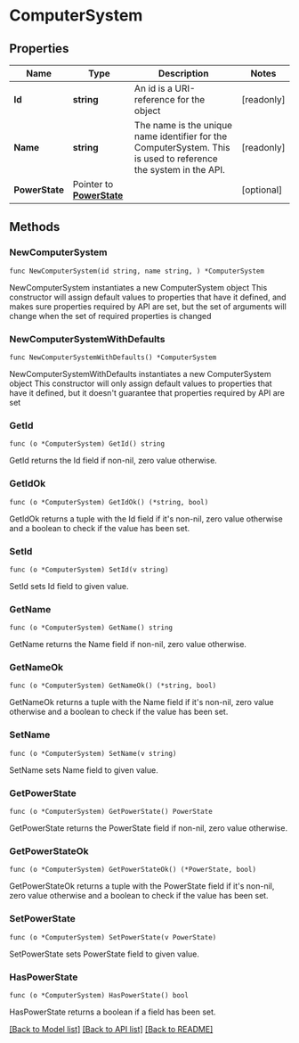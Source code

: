 # ComputerSystem

## Properties

Name | Type | Description | Notes
------------ | ------------- | ------------- | -------------
**Id** | **string** | An id is a URI-reference for the object | [readonly] 
**Name** | **string** | The name is the unique name identifier for the ComputerSystem. This is used to reference the system in the API.  | [readonly] 
**PowerState** | Pointer to [**PowerState**](PowerState.md) |  | [optional] 

## Methods

### NewComputerSystem

`func NewComputerSystem(id string, name string, ) *ComputerSystem`

NewComputerSystem instantiates a new ComputerSystem object
This constructor will assign default values to properties that have it defined,
and makes sure properties required by API are set, but the set of arguments
will change when the set of required properties is changed

### NewComputerSystemWithDefaults

`func NewComputerSystemWithDefaults() *ComputerSystem`

NewComputerSystemWithDefaults instantiates a new ComputerSystem object
This constructor will only assign default values to properties that have it defined,
but it doesn't guarantee that properties required by API are set

### GetId

`func (o *ComputerSystem) GetId() string`

GetId returns the Id field if non-nil, zero value otherwise.

### GetIdOk

`func (o *ComputerSystem) GetIdOk() (*string, bool)`

GetIdOk returns a tuple with the Id field if it's non-nil, zero value otherwise
and a boolean to check if the value has been set.

### SetId

`func (o *ComputerSystem) SetId(v string)`

SetId sets Id field to given value.


### GetName

`func (o *ComputerSystem) GetName() string`

GetName returns the Name field if non-nil, zero value otherwise.

### GetNameOk

`func (o *ComputerSystem) GetNameOk() (*string, bool)`

GetNameOk returns a tuple with the Name field if it's non-nil, zero value otherwise
and a boolean to check if the value has been set.

### SetName

`func (o *ComputerSystem) SetName(v string)`

SetName sets Name field to given value.


### GetPowerState

`func (o *ComputerSystem) GetPowerState() PowerState`

GetPowerState returns the PowerState field if non-nil, zero value otherwise.

### GetPowerStateOk

`func (o *ComputerSystem) GetPowerStateOk() (*PowerState, bool)`

GetPowerStateOk returns a tuple with the PowerState field if it's non-nil, zero value otherwise
and a boolean to check if the value has been set.

### SetPowerState

`func (o *ComputerSystem) SetPowerState(v PowerState)`

SetPowerState sets PowerState field to given value.

### HasPowerState

`func (o *ComputerSystem) HasPowerState() bool`

HasPowerState returns a boolean if a field has been set.


[[Back to Model list]](../README.md#documentation-for-models) [[Back to API list]](../README.md#documentation-for-api-endpoints) [[Back to README]](../README.md)


